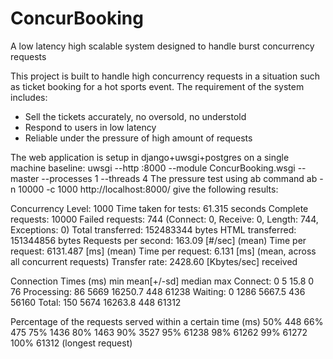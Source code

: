 # ConcurBooking
A low latency high scalable system designed to handle burst concurrency requests 

This project is built to handle high concurrency requests in a situation such as ticket booking for a hot sports event. The requirement of the system includes:
* Sell the tickets accurately, no oversold, no understold
* Respond to users in low latency
* Reliable under the pressure of high amount of requests

The web application is setup in django+uwsgi+postgres on a single machine
baseline:
uwsgi --http :8000 --module ConcurBooking.wsgi --master --processes 1 --threads 4
The pressure test using ab command ab -n 10000 -c 1000 http://localhost:8000/ give the following results:

Concurrency Level:      1000
Time taken for tests:   61.315 seconds
Complete requests:      10000
Failed requests:        744
   (Connect: 0, Receive: 0, Length: 744, Exceptions: 0)
Total transferred:      152483344 bytes
HTML transferred:       151344856 bytes
Requests per second:    163.09 [#/sec] (mean)
Time per request:       6131.487 [ms] (mean)
Time per request:       6.131 [ms] (mean, across all concurrent requests)
Transfer rate:          2428.60 [Kbytes/sec] received

Connection Times (ms)
              min  mean[+/-sd] median   max
Connect:        0    5  15.8      0      76
Processing:    86 5669 16250.7    448   61238
Waiting:        0 1286 5667.5    436   56160
Total:        150 5674 16263.8    448   61312

Percentage of the requests served within a certain time (ms)
  50%    448
  66%    475
  75%   1436
  80%   1463
  90%   3527
  95%  61238
  98%  61262
  99%  61272
 100%  61312 (longest request)

